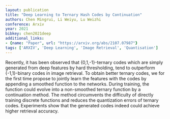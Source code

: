 ```yaml
---
layout: publication
title: "Deep Learning to Ternary Hash Codes by Continuation"
authors: Chen Mingrui, Li Weiyu, Lu Weizhi
conference: Arxiv
year: 2021
bibkey: chen2021deep
additional_links:
- {name: "Paper", url: "https://arxiv.org/abs/2107.07987"}
tags: ['ARXIV', 'Deep Learning', 'Image Retrieval', 'Quantisation']
---
```

Recently, it has been observed that {0,1,-1}-ternary codes which are simply generated from deep features by hard thresholding, tend to outperform {-1,1}-binary codes in image retrieval. To obtain better ternary codes, we for the first time propose to jointly learn the features with the codes by appending a smoothed function to the networks. During training, the function could evolve into a non-smoothed ternary function by a continuation method. The method circumvents the difficulty of directly training discrete functions and reduces the quantization errors of ternary codes. Experiments show that the generated codes indeed could achieve higher retrieval accuracy.
